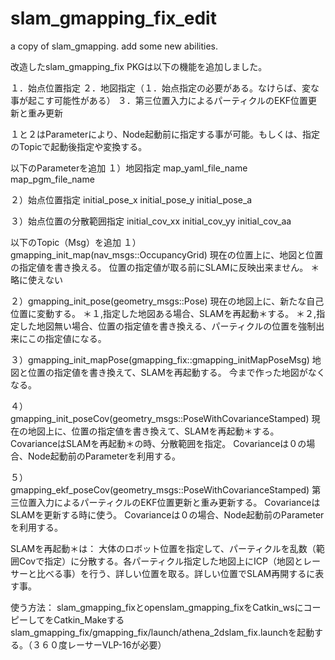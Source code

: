 # slam_gmapping_fix_edit
a copy of slam_gmapping. add some new abilities.

改造したslam_gmapping_fix PKGは以下の機能を追加しました。

１．始点位置指定
２．地図指定（１．始点指定の必要がある。なけらば、変な事が起こす可能性がある）
３．第三位置入力によるパーティクルのEKF位置更新と重み更新

１と２はParameterにより、Node起動前に指定する事が可能。もしくは、指定のTopicで起動後指定や変換する。


以下のParameterを追加
１）地図指定
map_yaml_file_name
map_pgm_file_name

２）始点位置指定
initial_pose_x
initial_pose_y
initial_pose_a

３）始点位置の分散範囲指定
initial_cov_xx
initial_cov_yy
initial_cov_aa


以下のTopic（Msg）を追加
１）gmapping_init_map(nav_msgs::OccupancyGrid)
現在の位置上に、地図と位置の指定値を書き換える。
位置の指定値が取る前にSLAMに反映出来ません。
＊略に使えない


２）gmapping_init_pose(geometry_msgs::Pose)
現在の地図上に、新たな自己位置に変動する。
＊１,指定した地図ある場合、SLAMを再起動＊する。
＊２,指定した地図無い場合、位置の指定値を書き換える、パーティクルの位置を強制出来にこの指定値になる。

３）gmapping_init_mapPose(gmapping_fix::gmapping_initMapPoseMsg)
地図と位置の指定値を書き換えて、SLAMを再起動する。
今まで作った地図がなくなる。

４）gmapping_init_poseCov(geometry_msgs::PoseWithCovarianceStamped)
現在の地図上に、位置の指定値を書き換えて、SLAMを再起動＊する。
CovarianceはSLAMを再起動＊の時、分散範囲を指定。
Covarianceは０の場合、Node起動前のParameterを利用する。

５）gmapping_ekf_poseCov(geometry_msgs::PoseWithCovarianceStamped)
第三位置入力によるパーティクルのEKF位置更新と重み更新する。
CovarianceはSLAMを更新する時に使う。
Covarianceは０の場合、Node起動前のParameterを利用する。

SLAMを再起動＊は：
大体のロボット位置を指定して、パーティクルを乱数（範囲Covで指定）に分散する。各パーティクル指定した地図上にICP（地図とレーサーと比べる事）を行う、詳しい位置を取る。詳しい位置でSLAM再開するに表す事。




使う方法：
slam_gmapping_fixとopenslam_gmapping_fixをCatkin_wsにコーピーしてをCatkin_Makeする
slam_gmapping_fix/gmapping_fix/launch/athena_2dslam_fix.launchを起動する。（３６０度レーサーVLP-16が必要）

